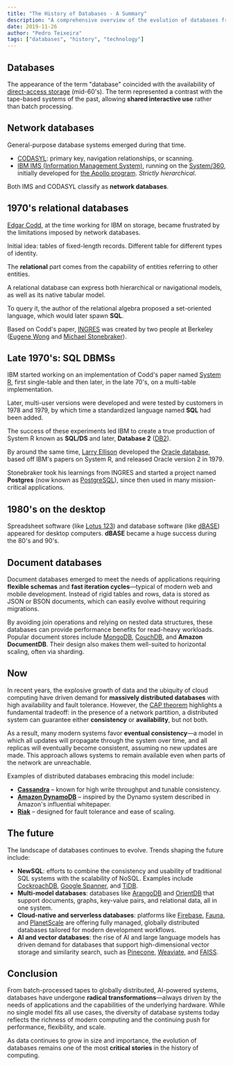 ```yaml
---
title: "The History of Databases - A Summary"
description: "A comprehensive overview of the evolution of databases from their early beginnings to modern times."
date: 2019-11-26
author: "Pedro Teixeira"
tags: ["databases", "history", "technology"]
---
```


## Databases

The appearance of the term "database" coincided with the availability of [direct-access storage](https://en.wikipedia.org/wiki/Direct-access_storage_device) (mid-60's). The term represented a contrast with the tape-based systems of the past, allowing **shared interactive use** rather than batch processing.

## Network databases

General-purpose database systems emerged during that time.

- [CODASYL](https://en.wikipedia.org/wiki/CODASYL): primary key, navigation relationships, or scanning.
- [IBM IMS (Information Management System)](https://en.wikipedia.org/wiki/IBM_Information_Management_System), running on the [System/360](https://en.wikipedia.org/wiki/IBM_System/360), initially developed for [the Apollo program](https://en.wikipedia.org/wiki/Apollo_program). _Strictly hierarchical_.

Both IMS and CODASYL classify as **network databases**.

## 1970's relational databases

[Edgar Codd](https://en.wikipedia.org/wiki/Edgar_F._Codd), at the time working for IBM on storage, became frustrated by the limitations imposed by network databases.

Initial idea: tables of fixed-length records. Different table for different types of identity.

The **relational** part comes from the capability of entities referring to other entities.

A relational database can express both hierarchical or navigational models, as well as its native tabular model.

To query it, the author of the relational algebra proposed a set-oriented language, which would later spawn **SQL**.

Based on Codd's paper, [INGRES](<https://en.wikipedia.org/wiki/Ingres_(database)>) was created by two people at Berkeley ([Eugene Wong](https://en.wikipedia.org/wiki/Eugene_Wong) and [Michael Stonebraker](https://en.wikipedia.org/wiki/Michael_Stonebraker)).

## Late 1970's: SQL DBMSs

IBM started working on an implementation of Codd's paper named [System R](https://en.wikipedia.org/wiki/IBM_System_R), first single-table and then later, in the late 70's, on a multi-table implementation.

Later, multi-user versions were developed and were tested by customers in 1978 and 1979, by which time a standardized language named **SQL** had been added.

The success of these experiments led IBM to create a true production of System R known as **SQL/DS** and later, **Database 2** ([DB2](https://en.wikipedia.org/wiki/IBM_Db2_Family)).

By around the same time, [Larry Ellison](https://en.wikipedia.org/wiki/Larry_Ellison) developed the [Oracle database](https://en.wikipedia.org/wiki/Oracle_Database), based off IBM's papers on System R, and released Oracle version 2 in 1979.

Stonebraker took his learnings from INGRES and started a project named **Postgres** (now known as [PostgreSQL](https://en.wikipedia.org/wiki/PostgreSQL)), since then used in many mission-critical applications.

## 1980's on the desktop

Spreadsheet software (like [Lotus 123](https://en.wikipedia.org/wiki/Lotus_1-2-3)) and database software (like [dBASE](https://en.wikipedia.org/wiki/DBase)) appeared for desktop computers. **dBASE** became a huge success during the 80's and 90's.

## Document databases

Document databases emerged to meet the needs of applications requiring **flexible schemas** and **fast iteration cycles**—typical of modern web and mobile development. Instead of rigid tables and rows, data is stored as JSON or BSON documents, which can easily evolve without requiring migrations.

By avoiding join operations and relying on nested data structures, these databases can provide performance benefits for read-heavy workloads. Popular document stores include [MongoDB](https://en.wikipedia.org/wiki/MongoDB), [CouchDB](https://en.wikipedia.org/wiki/CouchDB), and **Amazon DocumentDB**. Their design also makes them well-suited to horizontal scaling, often via sharding.

## Now

In recent years, the explosive growth of data and the ubiquity of cloud computing have driven demand for **massively distributed databases** with high availability and fault tolerance. However, the [CAP theorem](https://en.wikipedia.org/wiki/CAP_theorem) highlights a fundamental tradeoff: in the presence of a network partition, a distributed system can guarantee either **consistency** or **availability**, but not both.

As a result, many modern systems favor **eventual consistency**—a model in which all updates will propagate through the system over time, and all replicas will eventually become consistent, assuming no new updates are made. This approach allows systems to remain available even when parts of the network are unreachable.

Examples of distributed databases embracing this model include:

- **[Cassandra](https://en.wikipedia.org/wiki/Apache_Cassandra)** – known for high write throughput and tunable consistency.
- **[Amazon DynamoDB](https://en.wikipedia.org/wiki/Amazon_DynamoDB)** – inspired by the Dynamo system described in Amazon's influential whitepaper.
- **[Riak](https://en.wikipedia.org/wiki/Riak)** – designed for fault tolerance and ease of scaling.

## The future

The landscape of databases continues to evolve. Trends shaping the future include:

- **NewSQL**: efforts to combine the consistency and usability of traditional SQL systems with the scalability of NoSQL. Examples include [CockroachDB](https://en.wikipedia.org/wiki/CockroachDB), [Google Spanner](<https://en.wikipedia.org/wiki/Spanner_(database)>), and [TiDB](https://en.wikipedia.org/wiki/TiDB).
- **Multi-model databases**: databases like [ArangoDB](https://en.wikipedia.org/wiki/ArangoDB) and [OrientDB](https://en.wikipedia.org/wiki/OrientDB) that support documents, graphs, key-value pairs, and relational data, all in one system.
- **Cloud-native and serverless databases**: platforms like [Firebase](https://en.wikipedia.org/wiki/Firebase), [Fauna](https://fauna.com/), and [PlanetScale](https://planetscale.com/) are offering fully managed, globally distributed databases tailored for modern development workflows.
- **AI and vector databases**: the rise of AI and large language models has driven demand for databases that support high-dimensional vector storage and similarity search, such as [Pinecone](https://www.pinecone.io/), [Weaviate](https://weaviate.io/), and [FAISS](https://github.com/facebookresearch/faiss).

## Conclusion

From batch-processed tapes to globally distributed, AI-powered systems, databases have undergone **radical transformations**—always driven by the needs of applications and the capabilities of the underlying hardware. While no single model fits all use cases, the diversity of database systems today reflects the richness of modern computing and the continuing push for performance, flexibility, and scale.

As data continues to grow in size and importance, the evolution of databases remains one of the most **critical stories** in the history of computing.
